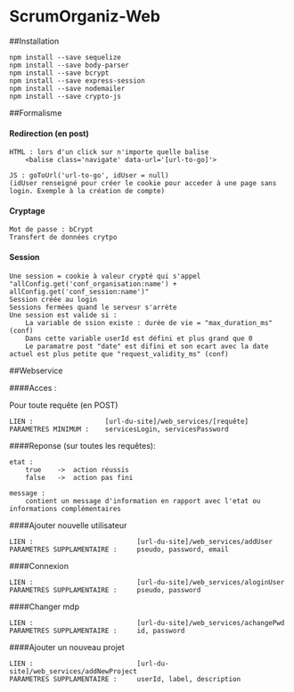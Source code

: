 # ScrumOrganiz-Web

##Installation

    npm install --save sequelize
    npm install --save body-parser
    npm install --save bcrypt
    npm install --save express-session
    npm install --save nodemailer
    npm install --save crypto-js
    
##Formalisme

#### Redirection (en post)

    HTML : lors d'un click sur n'importe quelle balise
        <balise class='navigate' data-url='[url-to-go]'>
     
    JS : goToUrl('url-to-go', idUser = null) 
    (idUser renseigné pour créer le cookie pour acceder à une page sans login. Exemple à la création de compte)
    
#### Cryptage
    Mot de passe : bCrypt
    Transfert de données crytpo
    
    
#### Session

    Une session = cookie à valeur crypté qui s'appel "allConfig.get('conf_organisation:name') + allConfig.get('conf_session:name')"
    Session créée au login
    Sessions fermées quand le serveur s'arrète
    Une session est valide si : 
        La variable de ssion existe : durée de vie = "max_duration_ms" (conf)
        Dans cette variable userId est défini et plus grand que 0
        Le paramatre post "date" est difini et son ecart avec la date actuel est plus petite que "request_validity_ms" (conf)
        
    
##Webservice

####Acces :

Pour toute requête (en POST)
    
    LIEN :                  [url-du-site]/web_services/[requête]
    PARAMETRES MINIMUM :    servicesLogin, servicesPassword

####Reponse (sur toutes les requêtes):

    etat :
        true    ->  action réussis
        false   ->  action pas fini
     
    message :
        contient un message d'information en rapport avec l'etat ou informations complémentaires

####Ajouter nouvelle utilisateur

    LIEN :                          [url-du-site]/web_services/addUser
    PARAMETRES SUPPLAMENTAIRE :     pseudo, password, email
    
####Connexion

    LIEN :                          [url-du-site]/web_services/aloginUser
    PARAMETRES SUPPLAMENTAIRE :     pseudo, password
    
    
####Changer mdp

    LIEN :                          [url-du-site]/web_services/achangePwd
    PARAMETRES SUPPLAMENTAIRE :     id, password
    
####Ajouter un nouveau projet

    LIEN :                          [url-du-site]/web_services/addNewProject
    PARAMETRES SUPPLAMENTAIRE :     userId, label, description
    
